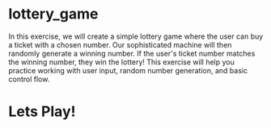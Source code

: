 # lottery_game

In this exercise, we will create a simple lottery game where the user can buy a ticket with a chosen number. 
Our sophisticated machine will then randomly generate a winning number. 
If the user's ticket number matches the winning number, 
they win the lottery! This exercise will help you practice working with user input, random number generation, and basic control flow.

# Lets Play!
